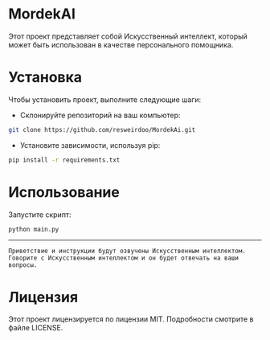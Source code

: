 # MordekAI

Этот проект представляет собой Искусственный интеллект, который может быть использован в качестве персонального помощника.
# Установка

Чтобы установить проект, выполните следующие шаги:

- Склонируйте репозиторий на ваш компьютер:
```bash
git clone https://github.com/resweirdoo/MordekAi.git
```

- Установите зависимости, используя pip:
```bash
pip install -r requirements.txt
```

# Использование

Запустите скрипт:
```bash
python main.py
```

----

    Приветствие и инструкции будут озвучены Искусственным интеллектом.
    Говорите с Искусственным интеллектом и он будет отвечать на ваши вопросы.

# Лицензия

Этот проект лицензируется по лицензии MIT. Подробности смотрите в файле LICENSE.
